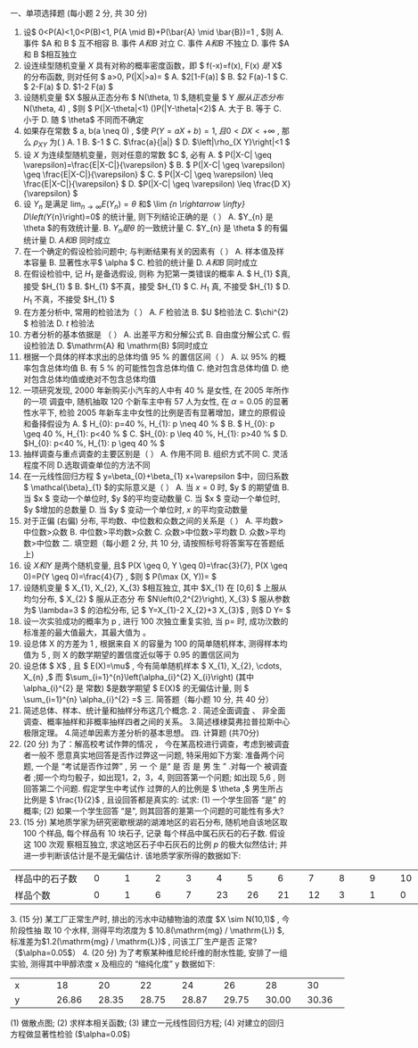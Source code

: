 一、单项选择题 (每小题 2 分, 共 30 分)
 1. 设$  0<P(A)<1,0<P(B)<1, P(A \mid B)+P(\bar{A} \mid \bar{B})=1 , $则
 A. 事件  $A  和  B $ 互不相容
 B. 事件  $A  和  B$  对立
 C. 事件  $A  和  B$  不独立
 D. 事件  $A  和  B  $相互独立
 2. 设连续型随机变量  $X$  具有对称的概率密度函数，即 $ f(-x)=f(x), F(x)  $是$  X$  的分布函数, 则对任何 $ a>0, P(|X|>a)= $
 A.  $2[1-F(a)] $
 B.  $2 F(a)-1 $
 C. $ 2-F(a) $
 D.  $1-2 F(a) $
 3. 设随机变量  $X  $服从正态分布 $ N(\theta, 1) $,随机变量 $ Y  $服从正态分布$  N(\theta, 4) , $则 $ P(|X-\theta|<1)  $(      )$P(|Y-\theta|<2)$
 A. 大于
 B. 等于
 C. 小于
 D. 随 $ \theta$  不同而不确定
 4. 如果存在常数 $ a, b(a \neq 0) , $使  $P(Y=a X+b)=1 , 且  0<D X<+\infty$ , 那么  $\rho_{X Y}$  为(    )
 A. $1$
 B.  $-1 $
 C.  $\frac{a}{|a|} $
 D.  $\left|\rho_{X Y}\right|<1 $
 5. 设  $X$  为连续型随机变量，则对任意的常数  $C $, 必有
 A. $ P(|X-C| \geq \varepsilon)=\frac{E|X-C|}{\varepsilon} $
 B. $ P(|X-C| \geq \varepsilon) \geq \frac{E|X-C|}{\varepsilon} $
 C. $ P(|X-C| \geq \varepsilon) \leq \frac{E|X-C|}{\varepsilon} $
 D.  $P(|X-C| \geq \varepsilon) \leq \frac{D X}{\varepsilon} $
 6. 设  $Y_{n}$  是满足  $\lim _{n \rightarrow \infty} E\left(Y_{n}\right)=\theta$  和$  \lim _{n \rightarrow \infty} D\left(Y_{n}\right)=0$  的统计量, 则下列结论正确的是（      ）
 A.  $Y_{n}  是  \theta  $的有效统计量.
 B.  $Y_{n}  是  \theta$  的一致统计量
 C.  $Y_{n}  是  \theta $ 的有偏统计量
 D. $A 和 B$ 同时成立
 7. 在一个确定的假设检验问题中; 与判断结果有关的因素有（     ）
 A. 样本值及样本容量
 B. 显著性水平$  \alpha $
 C. 检验的统计量
 D. $A 和  B$  同时成立
 8. 在假设检验中, 记  $H_{1}$  是备选假设, 则称 为犯第一类错误的概率
 A. $ H_{1}  $真, 接受  $H_{1} $
 B.  $H_{1}  $不真，接受  $H_{1} $
 C.  $H_{1}$  真, 不接受  $H_{1} $
 D.  $H_{1}$  不真，不接受  $H_{1} $
 9. 在方差分析中, 常用的检验法为（     ）
 A.  $F$  检验法
 B.  $U  $检验法
 C.  $\chi^{2} $ 检验法
 D.  $t$  检验法
 10. 方者分析的基本依据是 （     ）
 A. 出差平方和分解公式
 B. 自由度分解公式
 C. 假设检验法
 D.  $\mathrm{A}  和  \mathrm{B}  $同时成立
 11. 根据一个具体的样本求出的总体均值  95 %  的置信区间（      ）
 A. 以  95%  的概率包含总体均值
 B. 有  5 %  的可能性包含总体均值
 C. 绝对包含总体均值
 D. 绝对包含总体均值或绝对不包含总体均值
 12. 一项研究发现, 2000 年新购买小汽车的人中有  40 %  是女性, 在 2005 年所作的一项 调査中, 随机抽取 120 个新车主中有 57 人为女性, 在  $\alpha=0.05$  的显著性水平下, 检验 2005 年新车主中女性的比例是否有显著增加，建立的原假设和备择假设为
 A. $ H_{0}: p=40 \%, H_{1}: p \neq 40 \% $
 B. $ H_{0}: p \geq 40 \%, H_{1}: p<40 \% $
 C.  $H_{0}: p \leq 40 \%, H_{1}: p>40 \% $
 D.  $H_{0}: p<40 \%, H_{1}: p \geq 40 \% $
 13. 抽样调查与重点调查的主要区别是（     ）
 A. 作用不同 
 B. 组织方式不同
 C. 灵活程度不同
 D.选取调查单位的方法不同
 14. 在一元线性回归方程 $ y=\beta_{0}+\beta_{1} x+\varepsilon  $中，回归系数 $ \mathcal{\beta}_{1}  $的实际意义是（     ）
 A. 当  $x=0$  时,  $y $ 的期望值
 B. 当  $x $ 变动一个单位时,  $y  $的平均变动数量
 C. 当  $x $ 变动一个单位时,  $y  $增加的总数量
 D. 当  $y $ 变动一个单位时,  $x$  的平均变动数量
 15. 对于正偏 (右偏) 分布, 平均数、中位数和众数之间的关系是（     ）
 A. 平均数&gt;中位数&gt;众数
 B. 中位数&gt;平均数&gt;众数
 C. 众数&gt;中位数&gt;平均数
 D. 众数&gt;平均数&gt;中位数
 二. 填空题（每小题 2 分, 共 10 分, 请按照标号将答案写在答题纸上)
 1. 设  $X  和  Y$  是两个随机变量, 且$  P(X \geq 0, Y \geq 0)=\frac{3}{7}, P(X \geq 0)=P(Y \geq 0)=\frac{4}{7} , $则 $ P(\max (X, Y))= $
 2. 设随机变量 $ X_{1}, X_{2}, X_{3}  $相互独立, 其中  $X_{1}  在  [0,6] $ 上服从均匀分布,  $ X_{2} $ 服从正态分 布  $N\left(0,2^{2}\right), X_{3} $ 服从参数为$  \lambda=3 $ 的泊松分布, 记 $ Y=X_{1}-2 X_{2}+3 X_{3}$ , 则$  D Y= $
 3. 设一次实验成功的概率为  p , 进行 100 次独立重复实验, 当  p=       时, 成功㳄数的标准差的最大值最大，其最大值为         。
 4. 设总体  X  的方差为 1 , 根据来自  X  的容量为 100 的简单随机样本, 测得样本均值为 5 , 则  X  的数学期望的置信度近似等于  0.95  的置信区间为
 5. 设总体 $ X$ , 且 $ E(X)=\mu$ , 今有简单随机样本 $ X_{1}, X_{2}, \cdots, X_{n} ,$ 而  $\sum_{i=1}^{n}\left(\alpha_{i}^{2} X_{i}\right)  (其中 \alpha_{i}^{2}  是 常数) $是数学期望 $ E(X)$  的无偏估计量, 则 $ \sum_{i=1}^{n} \alpha_{i}^{2} =$
 三. 简答题（每小题 10 分, 共 40 分）
 1. 简述总体、样本、统计量和抽样分布这几个概念.
 2 . 简述全面调査 、 非全面调查、概率抽样和非概率抽样四者之间的关系。
 3.简述様棣莫弗拉普拉斯中心极限定理。
 4.简述单因素方差分析的基本思想。
 四. 计算题 (共70分)
 1. (20 分) 为了：解高校考试作弊的情况 ， 今在某高校进行调查，考虑到被调査者一般不 愿意真实地回答是否作过弊这一问题, 特采用如下方案: 准备两个问题, 一个是 “考试是否作过弊” , 另 一 个 是“ 是 否 是 男 生 ” .对每一个 被调査者 ;掷一个均匀骰子，如出现1，2，3，4, 则回答第一个问题; 如出现 5,6 , 则回答第二个问题. 假定学生中考试作 过弊的人的比例是 $ \theta ,$ 男生所占比例是 $ \frac{1}{2}$ , 且设回答都是真实的: 试求:
 (1) 一个学生回答 “是” 的概率;
 (2) 如果一个学生回答 “是&quot;, 则其回答的䈕第一个问题的可能性有多大?
 2. (15 分) 某地质学家为研究密歇根湖的湖滩地区的岩石分布, 随机地自该地区取 100 个样品, 每个样品有 10 块石子, 记录 每个样品中属石灰石的石子数. 假设这 100 次观 察相互独立, 求这地区石子中石灰石的比例  $p$ 的极大似然估计; 并进一步判断该估计是不是无偏估计. 该地质学家所得的数据如下: 
 <table data-lake-id="S9EMY" id="S9EMY" width-mode="contain" class="lake-table" style="width: 755px"><colgroup><col width="142"><col width="55"><col width="55"><col width="55"><col width="55"><col width="55"><col width="55"><col width="55"><col width="55"><col width="55"><col width="55"><col width="63"></colgroup><tbody><tr data-lake-id="u1695f56e" id="u1695f56e"><td data-lake-id="u820e7673" id="u820e7673" style="vertical-align: middle">样品中的石子数 
 </td><td data-lake-id="uee24272a" id="uee24272a" style="vertical-align: middle">0
 </td><td data-lake-id="ua3088f35" id="ua3088f35" style="vertical-align: middle">1
 </td><td data-lake-id="u9747feb7" id="u9747feb7" style="vertical-align: middle">2
 </td><td data-lake-id="u72b8ec7f" id="u72b8ec7f" style="vertical-align: middle">3
 </td><td data-lake-id="ue8d56c57" id="ue8d56c57" style="vertical-align: middle">4
 </td><td data-lake-id="ua16c9c9f" id="ua16c9c9f" style="vertical-align: middle">5
 </td><td data-lake-id="ua1537815" id="ua1537815" style="vertical-align: middle">6
 </td><td data-lake-id="uab98a5d9" id="uab98a5d9" style="vertical-align: middle">7
 </td><td data-lake-id="ue23c3966" id="ue23c3966" style="vertical-align: middle">8
 </td><td data-lake-id="ufa151532" id="ufa151532" style="vertical-align: middle">9
 </td><td data-lake-id="u60f7618a" id="u60f7618a" style="vertical-align: middle">10
 </td></tr><tr data-lake-id="ud278b5ae" id="ud278b5ae"><td data-lake-id="u6914f6c4" id="u6914f6c4" style="vertical-align: middle">样品个数
 </td><td data-lake-id="u63b8d142" id="u63b8d142" style="vertical-align: middle">0
 </td><td data-lake-id="uc58bdc88" id="uc58bdc88" style="vertical-align: middle">1
 </td><td data-lake-id="uc49aed43" id="uc49aed43" style="vertical-align: middle">6
 </td><td data-lake-id="u0c48b5a4" id="u0c48b5a4" style="vertical-align: middle">7
 </td><td data-lake-id="u19d7b8c1" id="u19d7b8c1" style="vertical-align: middle">23
 </td><td data-lake-id="u7319788a" id="u7319788a" style="vertical-align: middle">26
 </td><td data-lake-id="u142654a6" id="u142654a6" style="vertical-align: middle">21
 </td><td data-lake-id="u6bdbf14e" id="u6bdbf14e" style="vertical-align: middle">12
 </td><td data-lake-id="u278f56cf" id="u278f56cf" style="vertical-align: middle">3
 </td><td data-lake-id="u68c80464" id="u68c80464" style="vertical-align: middle">1
 </td><td data-lake-id="u5c2eeb8f" id="u5c2eeb8f" style="vertical-align: middle">0
 </td></tr></tbody></table>3. (15 分) 某工厂正常生产时, 排出的污水中动植物油的浓度  $X \sim N(10,1)$ , 今阶段性抽 取 10 个水样, 测得平均浓度为 $ 10.8(\mathrm{mg} / \mathrm{L}) $, 标准差为$1.2(\mathrm{mg} / \mathrm{L})$ , 问该工厂生产是否 正常?  （$\alpha=0.05$）
 4. (20 分) 为了考察某种维尼纶纤维的耐水性能, 安排了一组实验, 测得其中甲醇浓度  x  及相应的 “缩纯化度”  y  数据如下:
 <table data-lake-id="Ath6w" id="Ath6w" width-mode="contain" class="lake-table" style="width: 600px"><colgroup><col width="75"><col width="75"><col width="75"><col width="75"><col width="75"><col width="75"><col width="75"><col width="75"></colgroup><tbody><tr data-lake-id="u8847b90b" id="u8847b90b"><td data-lake-id="u26207cd1" id="u26207cd1">x
 </td><td data-lake-id="u4bb5c791" id="u4bb5c791">18
 </td><td data-lake-id="uc992aea5" id="uc992aea5">20
 </td><td data-lake-id="u531f4d94" id="u531f4d94">22
 </td><td data-lake-id="u3dc9e977" id="u3dc9e977">24
 </td><td data-lake-id="u0afa5eef" id="u0afa5eef">26
 </td><td data-lake-id="ud29d252f" id="ud29d252f">28
 </td><td data-lake-id="u5b24e547" id="u5b24e547">30
 </td></tr><tr data-lake-id="ub8745070" id="ub8745070"><td data-lake-id="ud6c3cd7a" id="ud6c3cd7a">y
 </td><td data-lake-id="ub59d4a13" id="ub59d4a13">26.86
 </td><td data-lake-id="ue041fe8e" id="ue041fe8e">28.35
 </td><td data-lake-id="ud6cac1e1" id="ud6cac1e1">28.75
 </td><td data-lake-id="u7c0d0744" id="u7c0d0744">28.87
 </td><td data-lake-id="u22f492f1" id="u22f492f1">29.75
 </td><td data-lake-id="u2674430b" id="u2674430b">30.00
 </td><td data-lake-id="ub30dc229" id="ub30dc229">30.36
 </td></tr></tbody></table>(1) 做散点图;
 (2) 求样本相关函数;
 (3) 建立一元线性回归方程;
 (4) 对建立的回归方程做显著性检验  ($\alpha=0.0$)
 ​

 